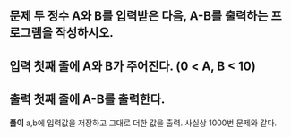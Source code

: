 **문제**
두 정수 A와 B를 입력받은 다음, A-B를 출력하는 프로그램을 작성하시오.
---
**입력**
첫째 줄에 A와 B가 주어진다. (0 < A, B < 10)
---
**출력**
첫째 줄에 A-B를 출력한다.
---
**풀이**
a,b에 입력값을 저장하고 그대로 더한 값을 출력.
사실상 1000번 문제와 같다.